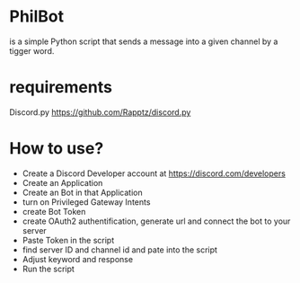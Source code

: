 # PhilBot
is a simple Python script that sends a message into a given channel by a tigger word. 

# requirements
Discord.py https://github.com/Rapptz/discord.py

# How to use?
- Create a Discord Developer account at https://discord.com/developers
- Create an Application
- Create an Bot in that Application
- turn on Privileged Gateway Intents
- create Bot Token
- create OAuth2 authentification, generate url and connect the bot to your server
- Paste Token in the script
- find server ID and channel id and pate into the script
- Adjust keyword and response
- Run the script
